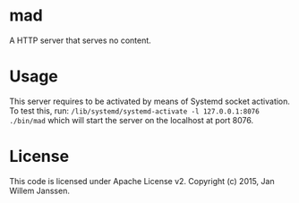 # mad

A HTTP server that serves no content.

# Usage

This server requires to be activated by means of Systemd socket activation. To
test this, run: `/lib/systemd/systemd-activate -l 127.0.0.1:8076 ./bin/mad`
which will start the server on the localhost at port 8076.

# License

This code is licensed under Apache License v2. Copyright (c) 2015, Jan Willem
Janssen.


